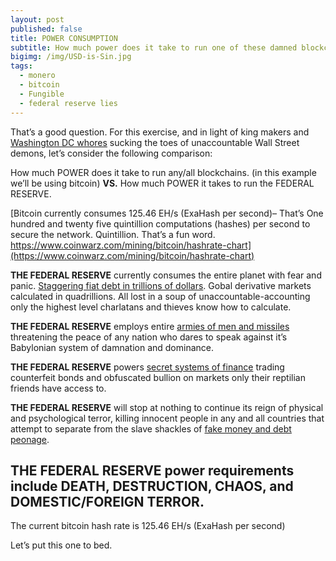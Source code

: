 ```yaml
---
layout: post
published: false
title: POWER CONSUMPTION
subtitle: How much power does it take to run one of these damned blockchains?
bigimg: /img/USD-is-Sin.jpg
tags:
  - monero
  - bitcoin
  - Fungible
  - federal reserve lies
---
```

That’s a good question. For this exercise, and in light of king makers and [Washington DC whores](https://cryptobriefing.com/senator-elizabeth-warren-slams-bitcoins-energy-usage/) sucking the toes of unaccountable Wall Street demons, let’s consider the following comparison:

How much POWER does it take to run any/all blockchains. (in this example we’ll be using bitcoin)
**VS.**
How much POWER it takes to run the FEDERAL RESERVE.

[Bitcoin currently consumes 125.46 EH/s (ExaHash per second)– That’s One hundred and twenty five quintillion computations (hashes) per second to secure the network. Quintillion. That’s a fun word. https://www.coinwarz.com/mining/bitcoin/hashrate-chart](https://www.coinwarz.com/mining/bitcoin/hashrate-chart)

**THE FEDERAL RESERVE** currently consumes the entire planet with fear and panic. [Staggering fiat debt in trillions of dollars](https://usdebtclock.org/). Gobal derivative markets calculated in quadrillions. All lost in a soup of unaccountable-accounting only the highest level charlatans and thieves know how to calculate.

**THE FEDERAL RESERVE** employs entire [armies of men and missiles](https://www.illuminatirex.com/cia-secret-wars/) threatening the peace of any nation who dares to speak against it’s Babylonian system of damnation and dominance.

**THE FEDERAL RESERVE** powers [secret systems of finance](https://missingmoney.solari.com/) trading counterfeit bonds and obfuscated bullion on markets only their reptilian friends have access to.

**THE FEDERAL RESERVE** will stop at nothing to continue its reign of physical and psychological terror, killing innocent people in any and all countries that attempt to separate from the slave shackles of [fake money and debt peonage](https://www.somagnews.com/9-trillion-story-22-of-us-dollars-printed-in-2020/).

## **THE FEDERAL RESERVE** power requirements include DEATH, DESTRUCTION, CHAOS, and DOMESTIC/FOREIGN TERROR.

The current bitcoin hash rate is 125.46 EH/s (ExaHash per second)

Let’s put this one to bed.